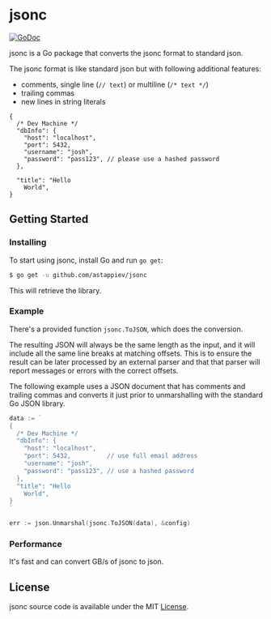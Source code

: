 # jsonc

[![GoDoc](https://img.shields.io/badge/api-reference-blue.svg?style=flat-square)](https://pkg.go.dev/github.com/astappiev/jsonc) 

jsonc is a Go package that converts the jsonc format to standard json.

The jsonc format is like standard json but with following additional features:
- comments, single line (`// text`) or multiline (`/* text */`)
- trailing commas
- new lines in string literals

```text
{
  /* Dev Machine */
  "dbInfo": {
    "host": "localhost",
    "port": 5432,          
    "username": "josh",
    "password": "pass123", // please use a hashed password
  },

  "title": "Hello 
    World",
}
```

## Getting Started

### Installing

To start using jsonc, install Go and run `go get`:

```sh
$ go get -u github.com/astappiev/jsonc
```

This will retrieve the library.

### Example

There's a provided function `jsonc.ToJSON`, which does the conversion.

The resulting JSON will always be the same length as the input, and it will
include all the same line breaks at matching offsets. This is to ensure
the result can be later processed by an external parser and that that
parser will report messages or errors with the correct offsets.

The following example uses a JSON document that has comments and trailing
commas and converts it just prior to unmarshalling with the standard Go
JSON library.

```go
data := `
{
  /* Dev Machine */
  "dbInfo": {
    "host": "localhost",
    "port": 5432,          // use full email address
    "username": "josh",
    "password": "pass123", // use a hashed password
  },
  "title": "Hello 
    World",
}
`

err := json.Unmarshal(jsonc.ToJSON(data), &config)
```

### Performance

It's fast and can convert GB/s of jsonc to json.

## License

jsonc source code is available under the MIT [License](/LICENSE).
